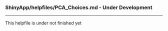 ### ShinyApp/helpfiles/PCA_Choices.md - Under Development

***

This helpfile is under not finished yet

